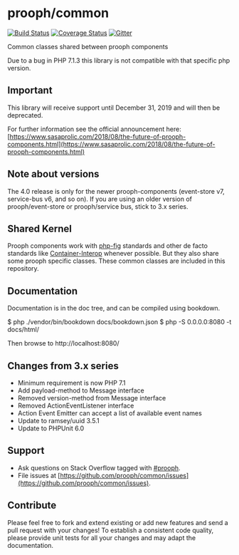 # prooph/common

[![Build Status](https://travis-ci.org/prooph/common.svg?branch=master)](https://travis-ci.org/prooph/common)
[![Coverage Status](https://coveralls.io/repos/prooph/common/badge.svg?branch=master)](https://coveralls.io/r/prooph/common?branch=master)
[![Gitter](https://badges.gitter.im/Join%20Chat.svg)](https://gitter.im/prooph/improoph)

Common classes shared between prooph components

Due to a bug in PHP 7.1.3 this library is not compatible with that specific php version.

## Important

This library will receive support until December 31, 2019 and will then be deprecated.

For further information see the official announcement here: [https://www.sasaprolic.com/2018/08/the-future-of-prooph-components.html](https://www.sasaprolic.com/2018/08/the-future-of-prooph-components.html)

## Note about versions

The 4.0 release is only for the newer prooph-components (event-store v7, service-bus v6, and so on). If you are using
an older version of prooph/event-store or prooph/service bus, stick to 3.x series.

## Shared Kernel

Prooph components work with [php-fig](http://www.php-fig.org/) standards and other de facto standards like [Container-Interop](https://github.com/container-interop/container-interop) whenever possible.
But they also share some prooph specific classes. These common classes are included in this repository.

## Documentation

Documentation is in the doc tree, and can be compiled using bookdown.

$ php ./vendor/bin/bookdown docs/bookdown.json
$ php -S 0.0.0.0:8080 -t docs/html/

Then browse to http://localhost:8080/

## Changes from 3.x series

- Minimum requirement is now PHP 7.1
- Add payload-method to Message interface
- Removed version-method from Message interface 
- Removed ActionEventListener interface
- Action Event Emitter can accept a list of available event names
- Update to ramsey/uuid 3.5.1
- Update to PHPUnit 6.0

## Support

- Ask questions on Stack Overflow tagged with [#prooph](https://stackoverflow.com/questions/tagged/prooph).
- File issues at [https://github.com/prooph/common/issues](https://github.com/prooph/common/issues).

## Contribute

Please feel free to fork and extend existing or add new features and send a pull request with your changes!
To establish a consistent code quality, please provide unit tests for all your changes and may adapt the documentation.
